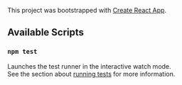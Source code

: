 This project was bootstrapped with [Create React App](https://github.com/facebook/create-react-app).

## Available Scripts

### `npm test`

Launches the test runner in the interactive watch mode.<br />
See the section about [running tests](https://facebook.github.io/create-react-app/docs/running-tests) for more information.

